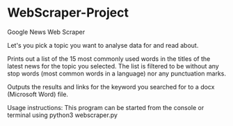 # WebScraper-Project
Google News Web Scraper

Let's you pick a topic you want to analyse data for and read about.

Prints out a list of the 15 most commonly used words in the titles of the latest news for the topic you selected. The list is filtered to be without any stop words (most common words in a language) nor any punctuation marks.

Outputs the results and links for the keyword you searched for to a docx (Microsoft Word) file.

Usage instructions: This program can be started from the console or terminal using python3 webscraper.py
